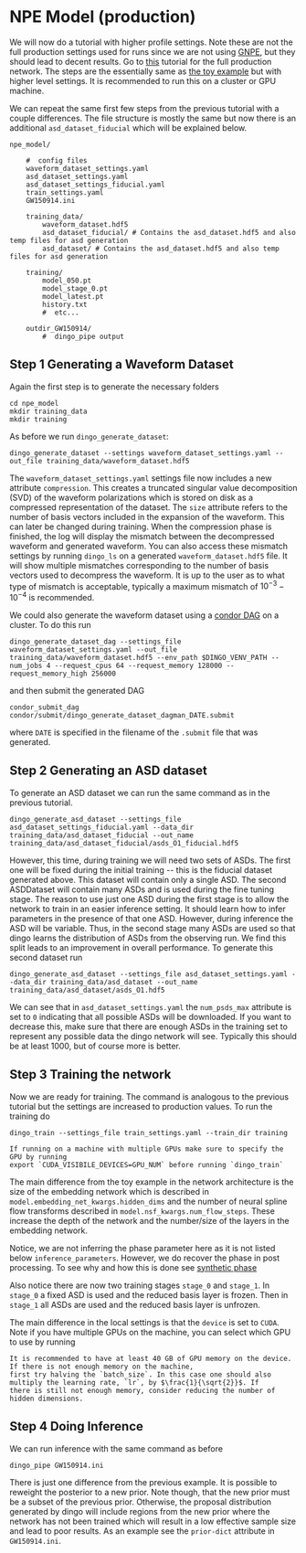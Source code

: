 # NPE Model (production)

We will now do a tutorial with higher profile settings. Note these are not the
full production settings used for runs since we are not using [GNPE](gnpe.md), but
they should lead to decent results. Go to [this](example_gnpe_model.md) tutorial for the full production network. The
steps are the essentially same as [the toy example](example_toy_model.md) but with higher level settings. It is
recommended to run this on a cluster or GPU machine. 

We can repeat the same first few steps from the previous tutorial with a couple
differences. The file structure is mostly the same but now there is an additional
`asd_dataset_fiducial` which will be explained below.

```
npe_model/

    #  config files
    waveform_dataset_settings.yaml
    asd_dataset_settings.yaml
    asd_dataset_settings_fiducial.yaml
    train_settings.yaml
    GW150914.ini

    training_data/
        waveform_dataset.hdf5
        asd_dataset_fiducial/ # Contains the asd_dataset.hdf5 and also temp files for asd generation
        asd_dataset/ # Contains the asd_dataset.hdf5 and also temp files for asd generation

    training/
        model_050.pt
        model_stage_0.pt
        model_latest.pt
        history.txt
        #  etc...

    outdir_GW150914/
        #  dingo_pipe output
```


Step 1 Generating a Waveform Dataset
------------------------------------ 

Again the first step is to generate the necessary folders

```
cd npe_model
mkdir training_data
mkdir training
```

As before we run `dingo_generate_dataset`:

```
dingo_generate_dataset --settings waveform_dataset_settings.yaml --out_file training_data/waveform_dataset.hdf5
```


The `waveform_dataset_settings.yaml` settings file now includes a new attribute `compression`.
This creates a truncated singular value decomposition (SVD) of the waveform polarizations which 
is stored on disk as a compressed representation of the dataset. The `size` attribute 
refers to the number of basis vectors included in the expansion of the waveform. This can later be
changed during training. When the compression phase is finished, the log will
display the mismatch between the decompressed waveform and generated waveform. You can
also access these mismatch settings by running `dingo_ls` on a generated `waveform_dataset.hdf5`
file. It will show multiple mismatches corresponding to the number of basis vectors used
to decompress the waveform. It is up to the user as to what type of mismatch is acceptable,
typically a maximum mismatch of $10^{-3}-10^{-4}$ is recommended. 

We could also generate the waveform dataset using a
[condor DAG](https://htcondor.readthedocs.io/en/latest/users-manual/dagman-workflows.html)
on a cluster. To do this run

```
dingo_generate_dataset_dag --settings_file waveform_dataset_settings.yaml --out_file training_data/waveform_dataset.hdf5 --env_path $DINGO_VENV_PATH --num_jobs 4 --request_cpus 64 --request_memory 128000 --request_memory_high 256000
```

and then submit the generated DAG

```
condor_submit_dag condor/submit/dingo_generate_dataset_dagman_DATE.submit
```

where `DATE` is specified in the filename of the `.submit` file that was generated.


Step 2 Generating an ASD dataset
--------------------------------

To generate an ASD dataset we can run the same command as in the previous tutorial.

```
dingo_generate_asd_dataset --settings_file asd_dataset_settings_fiducial.yaml --data_dir training_data/asd_dataset_fiducial --out_name training_data/asd_dataset_fiducial/asds_O1_fiducial.hdf5
```

However, this time, during training we will need two sets of ASDs. The first one will be
fixed during the initial training -- this is the fiducial dataset generated above.
This dataset will contain only  a single ASD. The second ASDDataset will contain many
ASDs and is used during the fine tuning stage. The reason to use just one ASD during the first 
stage is to allow the network to train in an easier inference setting. It should learn how
to infer parameters in the presence of that one ASD. However, during inference
the ASD will be variable. Thus, in the second stage many ASDs are used so that dingo learns the distribution
of ASDs from the observing run. We find this split leads to an improvement in
overall performance. To generate this second dataset run

```
dingo_generate_asd_dataset --settings_file asd_dataset_settings.yaml --data_dir training_data/asd_dataset --out_name training_data/asd_dataset/asds_O1.hdf5
```

We can see that in `asd_dataset_settings.yaml` the `num_psds_max`
attribute is set to `0` indicating that all possible ASDs will be downloaded. If you want to 
decrease this, make sure that there are enough ASDs in the training set to represent 
any possible data the dingo network will see. Typically this should be at least 1000,
but of course more is better. 


Step 3 Training the network
---------------------------

Now we are ready for training. The command is analogous to the previous tutorial 
but the settings are increased to production values. To run the training do

```
dingo_train --settings_file train_settings.yaml --train_dir training
```

```{tip}
If running on a machine with multiple GPUs make sure to specify the GPU by running 
export `CUDA_VISIBILE_DEVICES=GPU_NUM` before running `dingo_train`
```

The main difference from the toy example in the network architecture is the size of the embedding
network which is described in `model.embedding_net_kwargs.hidden_dims` and the
number of neural spline flow transforms described in
`model.nsf_kwargs.num_flow_steps`. These increase the depth of the network and the 
number/size of the layers in the embedding network. 

Notice, we are not inferring the phase parameter here as it is not listed below `inference_parameters`. However,
we do recover the phase in post processing. To see why and how this is done see [synthetic phase](result.md)

Also notice there are now two training stages `stage_0` and `stage_1`. In `stage_0` a fixed ASD is used and the reduced basis layer
is frozen. Then in `stage_1` all ASDs are used and the reduced basis layer is unfrozen. 

The main difference in the local settings is that the `device` is set to `CUDA`.
Note if you have multiple GPUs on the machine, you can select which GPU to use
by running 

```{important}
It is recommended to have at least 40 GB of GPU memory on the device. If there is not enough memory on the machine,
first try halving the `batch_size`. In this case one should also multiply the learning rate, `lr`, by $\frac{1}{\sqrt{2}}$. If 
there is still not enough memory, consider reducing the number of hidden dimensions.
```

Step 4 Doing Inference
----------------------

We can run inference with the same command as before

```
dingo_pipe GW150914.ini
```

There is just one difference from the previous example. It is possible to reweight the posterior to a new prior.
Note though, that the new prior must be a subset of the previous prior. Otherwise, the proposal distribution
generated by dingo will include regions from the new prior where the network has not been trained which will
result in a low effective sample size and lead to poor results. As an example see the `prior-dict` attribute in 
`GW150914.ini`.